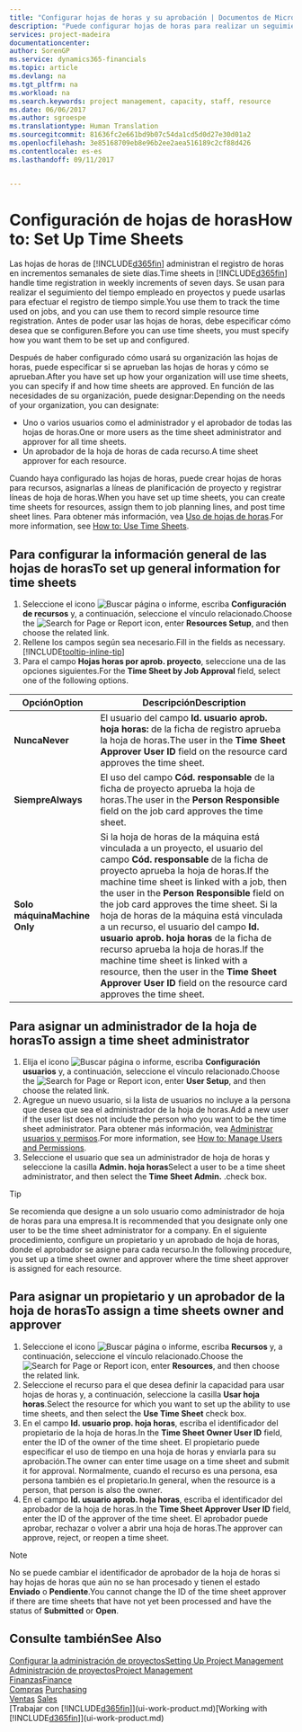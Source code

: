 ```yaml
---
title: "Configurar hojas de horas y su aprobación | Documentos de Microsoft"
description: "Puede configurar hojas de horas para realizar un seguimiento del tiempo empleado en proyectos y el uso recursos, lo que le ayudará en la administración de proyectos, personal y capacidad"
services: project-madeira
documentationcenter: 
author: SorenGP
ms.service: dynamics365-financials
ms.topic: article
ms.devlang: na
ms.tgt_pltfrm: na
ms.workload: na
ms.search.keywords: project management, capacity, staff, resource
ms.date: 06/06/2017
ms.author: sgroespe
ms.translationtype: Human Translation
ms.sourcegitcommit: 81636fc2e661bd9b07c54da1cd5d0d27e30d01a2
ms.openlocfilehash: 3e85168709eb8e96b2ee2aea516189c2cf88d426
ms.contentlocale: es-es
ms.lasthandoff: 09/11/2017


---
```

# <a name="how-to-set-up-time-sheets"></a><span data-ttu-id="d8543-103">Configuración de hojas de horas</span><span class="sxs-lookup"><span data-stu-id="d8543-103">How to: Set Up Time Sheets</span></span>
<span data-ttu-id="d8543-104">Las hojas de horas de [!INCLUDE[d365fin](includes/d365fin_md.md)] administran el registro de horas en incrementos semanales de siete días.</span><span class="sxs-lookup"><span data-stu-id="d8543-104">Time sheets in [!INCLUDE[d365fin](includes/d365fin_md.md)] handle time registration in weekly increments of seven days.</span></span> <span data-ttu-id="d8543-105">Se usan para realizar el seguimiento del tiempo empleado en proyectos y puede usarlas para efectuar el registro de tiempo simple.</span><span class="sxs-lookup"><span data-stu-id="d8543-105">You use them to track the time used on jobs, and you can use them to record simple resource time registration.</span></span> <span data-ttu-id="d8543-106">Antes de poder usar las hojas de horas, debe especificar cómo desea que se configuren.</span><span class="sxs-lookup"><span data-stu-id="d8543-106">Before you can use time sheets, you must specify how you want them to be set up and configured.</span></span>

<span data-ttu-id="d8543-107">Después de haber configurado cómo usará su organización las hojas de horas, puede especificar si se aprueban las hojas de horas y cómo se aprueban.</span><span class="sxs-lookup"><span data-stu-id="d8543-107">After you have set up how your organization will use time sheets, you can specify if and how time sheets are approved.</span></span> <span data-ttu-id="d8543-108">En función de las necesidades de su organización, puede designar:</span><span class="sxs-lookup"><span data-stu-id="d8543-108">Depending on the needs of your organization, you can designate:</span></span>

* <span data-ttu-id="d8543-109">Uno o varios usuarios como el administrador y el aprobador de todas las hojas de horas.</span><span class="sxs-lookup"><span data-stu-id="d8543-109">One or more users as the time sheet administrator and approver for all time sheets.</span></span>
* <span data-ttu-id="d8543-110">Un aprobador de la hoja de horas de cada recurso.</span><span class="sxs-lookup"><span data-stu-id="d8543-110">A time sheet approver for each resource.</span></span>

<span data-ttu-id="d8543-111">Cuando haya configurado las hojas de horas, puede crear hojas de horas para recursos, asignarlas a líneas de planificación de proyecto y registrar líneas de hoja de horas.</span><span class="sxs-lookup"><span data-stu-id="d8543-111">When you have set up time sheets, you can create time sheets for resources, assign them to job planning lines, and post time sheet lines.</span></span> <span data-ttu-id="d8543-112">Para obtener más información, vea [Uso de hojas de horas](projects-how-use-time-sheets.md).</span><span class="sxs-lookup"><span data-stu-id="d8543-112">For more information, see [How to: Use Time Sheets](projects-how-use-time-sheets.md).</span></span>

## <a name="to-set-up-general-information-for-time-sheets"></a><span data-ttu-id="d8543-113">Para configurar la información general de las hojas de horas</span><span class="sxs-lookup"><span data-stu-id="d8543-113">To set up general information for time sheets</span></span>
1. <span data-ttu-id="d8543-114">Seleccione el icono ![Buscar página o informe](media/ui-search/search_small.png "icono Buscar página o informe"), escriba **Configuración de recursos** y, a continuación, seleccione el vínculo relacionado.</span><span class="sxs-lookup"><span data-stu-id="d8543-114">Choose the ![Search for Page or Report](media/ui-search/search_small.png "Search for Page or Report icon") icon, enter **Resources Setup**, and then choose the related link.</span></span>  
2. <span data-ttu-id="d8543-115">Rellene los campos según sea necesario.</span><span class="sxs-lookup"><span data-stu-id="d8543-115">Fill in the fields as necessary.</span></span> [!INCLUDE[tooltip-inline-tip](includes/tooltip-inline-tip_md.md)]
3. <span data-ttu-id="d8543-116">Para el campo **Hojas horas por aprob. proyecto**, seleccione una de las opciones siguientes.</span><span class="sxs-lookup"><span data-stu-id="d8543-116">For the **Time Sheet by Job Approval** field, select one of the following options.</span></span>

| <span data-ttu-id="d8543-117">Opción</span><span class="sxs-lookup"><span data-stu-id="d8543-117">Option</span></span> | <span data-ttu-id="d8543-118">Descripción</span><span class="sxs-lookup"><span data-stu-id="d8543-118">Description</span></span> |
| --- | --- |
| <span data-ttu-id="d8543-119">**Nunca**</span><span class="sxs-lookup"><span data-stu-id="d8543-119">**Never**</span></span> |<span data-ttu-id="d8543-120">El usuario del campo **Id. usuario aprob. hoja horas:** de la ficha de registro aprueba la hoja de horas.</span><span class="sxs-lookup"><span data-stu-id="d8543-120">The user in the **Time Sheet Approver User ID** field on the resource card approves the time sheet.</span></span> |
| <span data-ttu-id="d8543-121">**Siempre**</span><span class="sxs-lookup"><span data-stu-id="d8543-121">**Always**</span></span> |<span data-ttu-id="d8543-122">El uso del campo **Cód. responsable** de la ficha de proyecto aprueba la hoja de horas.</span><span class="sxs-lookup"><span data-stu-id="d8543-122">The user in the **Person Responsible** field on the job card approves the time sheet.</span></span> |
| <span data-ttu-id="d8543-123">**Solo máquina**</span><span class="sxs-lookup"><span data-stu-id="d8543-123">**Machine Only**</span></span> |<span data-ttu-id="d8543-124">Si la hoja de horas de la máquina está vinculada a un proyecto, el usuario del campo **Cód. responsable** de la ficha de proyecto aprueba la hoja de horas.</span><span class="sxs-lookup"><span data-stu-id="d8543-124">If the machine time sheet is linked with a job, then the user in the **Person Responsible** field on the job card approves the time sheet.</span></span> <span data-ttu-id="d8543-125">Si la hoja de horas de la máquina está vinculada a un recurso, el usuario del campo **Id. usuario aprob. hoja horas** de la ficha de recurso aprueba la hoja de horas.</span><span class="sxs-lookup"><span data-stu-id="d8543-125">If the machine time sheet is linked with a resource, then the user in the **Time Sheet Approver User ID** field on the resource card approves the time sheet.</span></span> |

## <a name="to-assign-a-time-sheet-administrator"></a><span data-ttu-id="d8543-126">Para asignar un administrador de la hoja de horas</span><span class="sxs-lookup"><span data-stu-id="d8543-126">To assign a time sheet administrator</span></span>
1. <span data-ttu-id="d8543-127">Elija el icono ![Buscar página o informe](media/ui-search/search_small.png "icono Buscar página o informe"), escriba **Configuración usuarios** y, a continuación, seleccione el vínculo relacionado.</span><span class="sxs-lookup"><span data-stu-id="d8543-127">Choose the ![Search for Page or Report](media/ui-search/search_small.png "Search for Page or Report icon") icon, enter **User Setup**, and then choose the related link.</span></span>  
2. <span data-ttu-id="d8543-128">Agregue un nuevo usuario, si la lista de usuarios no incluye a la persona que desea que sea el administrador de la hoja de horas.</span><span class="sxs-lookup"><span data-stu-id="d8543-128">Add a new user if the user list does not include the person who you want to be the time sheet administrator.</span></span> <span data-ttu-id="d8543-129">Para obtener más información, vea [Administrar usuarios y permisos](ui-how-users-permissions.md).</span><span class="sxs-lookup"><span data-stu-id="d8543-129">For more information, see [How to: Manage Users and Permissions](ui-how-users-permissions.md).</span></span>
3. <span data-ttu-id="d8543-130">Seleccione el usuario que sea un administrador de hoja de horas y seleccione la casilla **Admin. hoja horas**</span><span class="sxs-lookup"><span data-stu-id="d8543-130">Select a user to be a time sheet administrator, and then select the **Time Sheet Admin.**</span></span> <span data-ttu-id="d8543-131">.</span><span class="sxs-lookup"><span data-stu-id="d8543-131">check box.</span></span>  

> [!TIP]  
>   <span data-ttu-id="d8543-132">Se recomienda que designe a un solo usuario como administrador de hoja de horas para una empresa.</span><span class="sxs-lookup"><span data-stu-id="d8543-132">It is recommended that you designate only one user to be the time sheet administrator for a company.</span></span> <span data-ttu-id="d8543-133">En el siguiente procedimiento, configure un propietario y un aprobado de hoja de horas, donde el aprobador se asigne para cada recurso.</span><span class="sxs-lookup"><span data-stu-id="d8543-133">In the following procedure, you set up a time sheet owner and approver where the time sheet approver is assigned for each resource.</span></span>  

## <a name="to-assign-a-time-sheets-owner-and-approver"></a><span data-ttu-id="d8543-134">Para asignar un propietario y un aprobador de la hoja de horas</span><span class="sxs-lookup"><span data-stu-id="d8543-134">To assign a time sheets owner and approver</span></span>
1. <span data-ttu-id="d8543-135">Seleccione el icono ![Buscar página o informe](media/ui-search/search_small.png "icono Buscar página o informe"), escriba **Recursos** y, a continuación, seleccione el vínculo relacionado.</span><span class="sxs-lookup"><span data-stu-id="d8543-135">Choose the ![Search for Page or Report](media/ui-search/search_small.png "Search for Page or Report icon") icon, enter **Resources**, and then choose the related link.</span></span>
2. <span data-ttu-id="d8543-136">Seleccione el recurso para el que desea definir la capacidad para usar hojas de horas y, a continuación, seleccione la casilla **Usar hoja horas**.</span><span class="sxs-lookup"><span data-stu-id="d8543-136">Select the resource for which you want to set up the ability to use time sheets, and then select the **Use Time Sheet** check box.</span></span>  
3. <span data-ttu-id="d8543-137">En el campo **Id. usuario prop. hoja horas**, escriba el identificador del propietario de la hoja de horas.</span><span class="sxs-lookup"><span data-stu-id="d8543-137">In the **Time Sheet Owner User ID** field, enter the ID of the owner of the time sheet.</span></span> <span data-ttu-id="d8543-138">El propietario puede especificar el uso de tiempo en una hoja de horas y enviarla para su aprobación.</span><span class="sxs-lookup"><span data-stu-id="d8543-138">The owner can enter time usage on a time sheet and submit it for approval.</span></span> <span data-ttu-id="d8543-139">Normalmente, cuando el recurso es una persona, esa persona también es el propietario.</span><span class="sxs-lookup"><span data-stu-id="d8543-139">In general, when the resource is a person, that person is also the owner.</span></span>  
4. <span data-ttu-id="d8543-140">En el campo **Id. usuario aprob. hoja horas**, escriba el identificador del aprobador de la hoja de horas.</span><span class="sxs-lookup"><span data-stu-id="d8543-140">In the **Time Sheet Approver User ID** field, enter the ID of the approver of the time sheet.</span></span> <span data-ttu-id="d8543-141">El aprobador puede aprobar, rechazar o volver a abrir una hoja de horas.</span><span class="sxs-lookup"><span data-stu-id="d8543-141">The approver can approve, reject, or reopen a time sheet.</span></span>  

> [!NOTE]  
>   <span data-ttu-id="d8543-142">No se puede cambiar el identificador de aprobador de la hoja de horas si hay hojas de horas que aún no se han procesado y tienen el estado **Enviado** o **Pendiente**.</span><span class="sxs-lookup"><span data-stu-id="d8543-142">You cannot change the ID of the time sheet approver if there are time sheets that have not yet been processed and have the status of **Submitted** or **Open**.</span></span>

## <a name="see-also"></a><span data-ttu-id="d8543-143">Consulte también</span><span class="sxs-lookup"><span data-stu-id="d8543-143">See Also</span></span>
[<span data-ttu-id="d8543-144">Configurar la administración de proyectos</span><span class="sxs-lookup"><span data-stu-id="d8543-144">Setting Up Project Management</span></span>](projects-setup-projects.md)  
[<span data-ttu-id="d8543-145">Administración de proyectos</span><span class="sxs-lookup"><span data-stu-id="d8543-145">Project Management</span></span>](projects-manage-projects.md)  
[<span data-ttu-id="d8543-146">Finanzas</span><span class="sxs-lookup"><span data-stu-id="d8543-146">Finance</span></span>](finance.md)  
<span data-ttu-id="d8543-147">[Compras](purchasing-manage-purchasing.md)       </span><span class="sxs-lookup"><span data-stu-id="d8543-147">[Purchasing](purchasing-manage-purchasing.md)       </span></span>  
<span data-ttu-id="d8543-148">[Ventas](sales-manage-sales.md)    </span><span class="sxs-lookup"><span data-stu-id="d8543-148">[Sales](sales-manage-sales.md)    </span></span>  
<span data-ttu-id="d8543-149">[Trabajar con [!INCLUDE[d365fin](includes/d365fin_md.md)]](ui-work-product.md)</span><span class="sxs-lookup"><span data-stu-id="d8543-149">[Working with [!INCLUDE[d365fin](includes/d365fin_md.md)]](ui-work-product.md)</span></span>  


